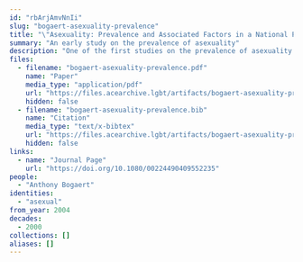 ```yaml
---
id: "rbArjAmvNnIi"
slug: "bogaert-asexuality-prevalence"
title: "\"Asexuality: Prevalence and Associated Factors in a National Probability Sample\""
summary: "An early study on the prevalence of asexuality"
description: "One of the first studies on the prevalence of asexuality which defines asexuality in terms of sexual attraction and does not pathologize asexuals"
files:
  - filename: "bogaert-asexuality-prevalence.pdf"
    name: "Paper"
    media_type: "application/pdf"
    url: "https://files.acearchive.lgbt/artifacts/bogaert-asexuality-prevalence/bogaert-asexuality-prevalence.pdf"
    hidden: false
  - filename: "bogaert-asexuality-prevalence.bib"
    name: "Citation"
    media_type: "text/x-bibtex"
    url: "https://files.acearchive.lgbt/artifacts/bogaert-asexuality-prevalence/bogaert-asexuality-prevalence.bib"
    hidden: false
links:
  - name: "Journal Page"
    url: "https://doi.org/10.1080/00224490409552235"
people:
  - "Anthony Bogaert"
identities:
  - "asexual"
from_year: 2004
decades:
  - 2000
collections: []
aliases: []
---
```

